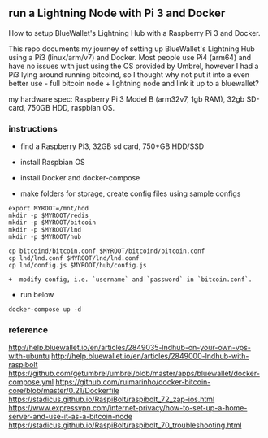 ## run a Lightning Node with Pi 3 and Docker

How to setup BlueWallet's Lightning Hub with a Raspberry Pi 3 and Docker.

This repo documents my journey of setting up BlueWallet's Lightning Hub using a Pi3 (linux/arm/v7) and Docker.  Most people use Pi4 (arm64) and have no issues with just using the OS provided by Umbrel, however I had a Pi3 lying around running bitcoind, so I thought why not put it into a even better use - full bitcoin node + lightning node and link it up to a bluewallet?

my hardware spec: Raspberry Pi 3 Model B (arm32v7, 1gb RAM), 32gb SD-card, 750GB HDD, raspbian OS.

### instructions

+ find a Raspberry Pi3, 32GB sd card, 750+GB HDD/SSD

+ install Raspbian OS

+ install Docker and docker-compose

+ make folders for storage, create config files using sample configs

```
export MYROOT=/mnt/hdd
mkdir -p $MYROOT/redis
mkdir -p $MYROOT/bitcoin
mkdir -p $MYROOT/lnd
mkdir -p $MYROOT/hub

cp bitcoind/bitcoin.conf $MYROOT/bitcoind/bitcoin.conf
cp lnd/lnd.conf $MYROOT/lnd/lnd.conf
cp lnd/config.js $MYROOT/hub/config.js

```
    +  modify config, i.e. `username` and `password` in `bitcoin.conf`. 


+ run below

```
docker-compose up -d
```



### reference
http://help.bluewallet.io/en/articles/2849035-lndhub-on-your-own-vps-with-ubuntu
http://help.bluewallet.io/en/articles/2849000-lndhub-with-raspibolt
https://github.com/getumbrel/umbrel/blob/master/apps/bluewallet/docker-compose.yml
https://github.com/ruimarinho/docker-bitcoin-core/blob/master/0.21/Dockerfile
https://stadicus.github.io/RaspiBolt/raspibolt_72_zap-ios.html
https://www.expressvpn.com/internet-privacy/how-to-set-up-a-home-server-and-use-it-as-a-bitcoin-node
https://stadicus.github.io/RaspiBolt/raspibolt_70_troubleshooting.html